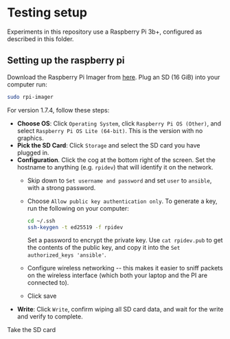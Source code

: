 # Testing setup

Experiments in this repository use a Raspberry Pi 3b+, configured as described in this folder.

## Setting up the raspberry pi

Download the Raspberry Pi Imager from [here](https://www.raspberrypi.com/software/). Plug an SD (16 GiB) into your computer run:

```bash
sudo rpi-imager
```

For version 1.7.4, follow these steps:

- **Choose OS**: Click `Operating System`, click `Raspberry Pi OS (Other)`, and select `Raspberry Pi OS Lite (64-bit)`. This is the version with no graphics.
- **Pick the SD Card**: Click `Storage` and select the SD card you have plugged in.
- **Configuration**. Click the cog at the bottom right of the screen. Set the hostname to anything (e.g. `rpidev`) that will identify it on the network.
  - Skip down to `Set username and password` and set `user` to `ansible`, with a strong password. 

  - Choose `Allow public key authentication only`. To generate a key, run the following on your computer:
	```bash
	cd ~/.ssh
	ssh-keygen -t ed25519 -f rpidev
	```
	Set a password to encrypt the private key. Use `cat rpidev.pub` to get the contents of the public key, and copy it into the `Set authorized_keys 'ansible'`.
  - Configure wireless networking -- this makes it easier to sniff packets on the wireless interface (which both your laptop and the PI are connected to). 
  - Click save
- **Write**: Click `Write`, confirm wiping all SD card data, and wait for the write and verify to complete.

Take the SD card
